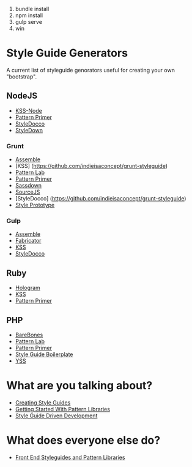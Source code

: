 1. bundle install
1. npm install
2. gulp serve
3. win

# Style Guide Generators

A current list of styleguide genorators useful for creating your own "bootstrap".

## NodeJS
- [KSS-Node](http://hughsk.io/kss-node/)
- [Pattern Primer](https://github.com/codetwizzle/Pattern-Primer-on-Node)
- [StyleDocco](https://github.com/jacobrask/styledocco)
- [StyleDown](https://github.com/rstacruz/styledown)

### Grunt
- [Assemble](http://assemble.io/)
- [KSS] (https://github.com/indieisaconcept/grunt-styleguide)
- [Pattern Lab](https://github.com/pattern-lab/patternlab-node)
- [Pattern Primer](https://github.com/asciidisco/grunt-patternprimer)
- [Sassdown](https://github.com/nopr/sassdown)
- [SourceJS](http://sourcejs.com/)
- [StyleDocco] (https://github.com/indieisaconcept/grunt-styleguide)
- [Style Prototype](https://github.com/team-sass/generator-style-prototype)

### Gulp
- [Assemble](https://github.com/assemble/gulp-assemble)
- [Fabricator](http://resource.github.io/fabricator/)
- [KSS](https://github.com/PhilJ/gulp-kss)
- [StyleDocco](https://github.com/konitter/gulp-styledocco)

## Ruby
- [Hologram](http://trulia.github.io/hologram/)
- [KSS](http://warpspire.com/kss/styleguides/)
- [Pattern Primer](https://github.com/micdijkstra/Pattern-Primer-Ruby)

## PHP
- [BareBones](http://barebones.paulrobertlloyd.com/)
- [Pattern Lab](http://patternlab.io/)
- [Pattern Primer](https://github.com/adactio/Pattern-Primer)
- [Style Guide Boilerplate](http://bjankord.github.io/Style-Guide-Boilerplate/)
- [YSS](http://yago.io/project/yss/)


# What are you talking about?
- [Creating Style Guides](http://alistapart.com/article/creating-style-guides)
- [Getting Started With Pattern Libraries](http://alistapart.com/blog/post/getting-started-with-pattern-libraries)
- [Style Guide Driven Development](http://www.stubbornella.org/content/2014/04/09/style-guide-driven-development)

# What does everyone else do?
- [Front End Styleguides and Pattern Libraries](https://gimmebar.com/collection/4ecd439c2f0aaad734000022/front-end-styleguides)
